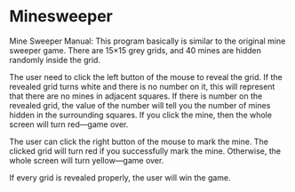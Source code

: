 # Minesweeper
Mine Sweeper Manual:
This program basically is similar to the original mine sweeper game. There are 15×15 grey grids, and 40 mines are hidden randomly inside the grid. 

The user need to click the left button of the mouse to reveal the grid. If the revealed grid turns white and there is no number on it, this will represent that there are no mines in adjacent squares. If there is number on the revealed grid, the value of the number will tell you the number of mines hidden in the surrounding squares. If you click the mine, then the whole screen will turn red—game over.

The user can click the right button of the mouse to mark the mine. The clicked grid will turn red if you successfully mark the mine. Otherwise, the whole screen will turn yellow—game over.

If every grid is revealed properly, the user will win the game.
